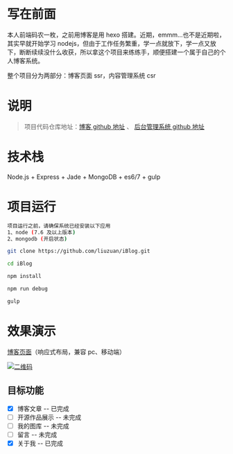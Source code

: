 # 写在前面

本人前端码农一枚，之前用博客是用 hexo 搭建。近期，emmm...也不是近期啦，其实早就开始学习 nodejs，但由于工作任务繁重，学一点就放下，学一点又放下，断断续续没什么收获，所以拿这个项目来练练手，顺便搭建一个属于自己的个人博客系统。

整个项目分为两部分：博客页面 ssr，内容管理系统 csr

# 说明

> 项目代码仓库地址：[博客 github 地址](https://github.com/liuzuan/iBlog) 、 [后台管理系统 github 地址](https://github.com/liuzuan/iBlog-CMS)

# 技术栈

Node.js + Express + Jade + MongoDB + es6/7 + gulp

# 项目运行

```bash
项目运行之前，请确保系统已经安装以下应用
1、node (7.6 及以上版本)
2、mongodb (开启状态)
```

```bash
git clone https://github.com/liuzuan/iBlog.git

cd iBlog

npm install

npm run debug

gulp

```

# 效果演示

[博客页面](http://blog.liuzuann.com)（响应式布局，兼容 pc、移动端）

[![二维码](http://cdn.liuzuann.com/qrcode-blog.png-thin)](http://blog.liuzuann.com)

## 目标功能

-   [x] 博客文章 -- 已完成
-   [ ] 开源作品展示 -- 未完成
-   [ ] 我的图库 -- 未完成
-   [ ] 留言 -- 未完成
-   [x] 关于我 -- 已完成